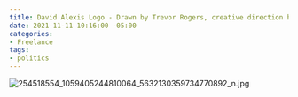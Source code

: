 ```yaml
---
title: David Alexis Logo - Drawn by Trevor Rogers, creative direction by me
date: 2021-11-11 10:16:00 -05:00
categories:
- Freelance
tags:
- politics
---
```


![254518554_1059405244810064_5632130359734770892_n.jpg](/uploads/254518554_1059405244810064_5632130359734770892_n.jpg)